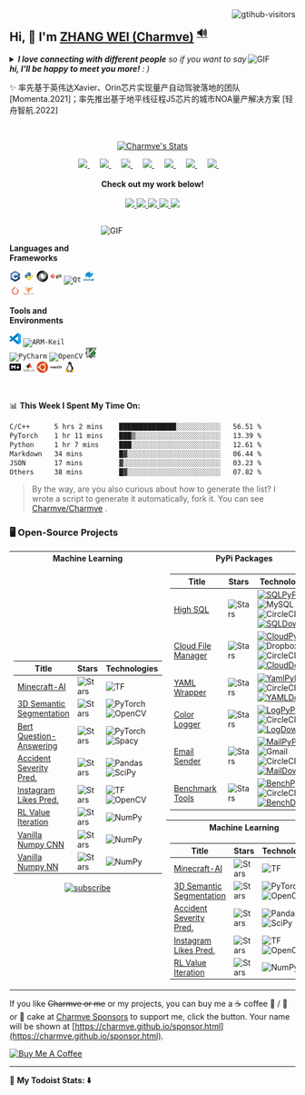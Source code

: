 <a href="https://github.com/Charmve/computer-vision-in-action">
    <img align="right" src="https://komarev.com/ghpvc/?username=Charmve&label=Visitors&color=red&style=flat&logo=github" alt="gtihub-visitors" />
</a>

## Hi, 👋  I'm <a href="https://charmve.github.io/" target="_blank">ZHANG WEI (Charmve)</a> <sup><a href="https://github.com/Charmve/Charmve/blob/master/OctoCharmve/pronounce.m4a?raw=true" title="pronunciation">🔊</a></sup>

<img align="right" alt="GIF" src="https://media.giphy.com/media/LnQjpWaON8nhr21vNW/giphy.gif" width="84" title="Say HI"> <details><summary><em><b>I love connecting with different people</b> so if you want to say <b>hi, I'll be happy to meet you more!</b> : )</em></summary>

<!--my introduction start-->

<!-- The one on the left is [Charmve](https://github.com/Charmve)（益达）, he will speak for me in the virtual world. -->
> You can find how to contact me in the following paltform icon url. You can follow me to find something more interesting.

- 🔭 I’m currently writing some amateur [open source projects](https://github.com/Charmve?tab=repositories), at [@Maiwei.ai](https://github.com/MaiweiAI) and [@UFund](https://github.com/UFund-Me/) by myself. A closed-loop online studying open-source repo is public at [<i><b>@computer-vision-in-action</b></i>](https://github.com/Charmve/computer-vision-in-action) <a href="https://charmve.github.io/computer-vision-in-action"><sup><i><b>Hot</b></i></sup></a>, and more interesting project can be found at [My GitHub repos](https://github.com/Charmve?tab=repositories).
- 🌱 I’m currently working at Momenta.ai, an <b>autonomous driving</b> company. Before that, I was employed at Future Security Labs of Qihoo 360 as a Research SDE. My research interests lie at <b>Machine Learning</b> and <b>Computer Vision</b>. ([#2](https://github.com/Charmve/Charmve/issues/2))
- 🤔 Only two things make me moved. 
  1. To build a cross-platform [<i>VTuber</i>](https://github.com/DeepVTuber) in meta world, which called [未麻 MIMA](https://github.com/DeepVTuber/MIMA). 
  2. <i>Bring Autonomous Driving into Real Life</i>. To solve the long tail problem and to optimize mass production performance is the goal.
- ❤️ I like eating 🍉, raising 🐓, playing 🏓, sleeping in 🛌 and 📺 [ACGN](<https://en.wikipedia.org/wiki/ACG_(subculture)>).
- 💬 Be free to ask me about anything [here](https://github.com/Charmve/Charmve/issues).

---
</details>
  
  ✨ 率先基于英伟达Xavier、Orin芯片实现量产自动驾驶落地的团队 [Momenta.2021]；率先推出基于地平线征程J5芯片的城市NOA量产解决方案 [轻舟智航.2022]


<!--my introduction end -->

<br>

<p align="center">
  <a href="https://github.com/Charmve" class="rich-diff-level-one">
    <img src="https://github-readme-stats.vercel.app/api?username=Charmve&title_color=333&text_color=777" alt="Charmve's Stats" >
    <!-- &hide=issues
    <img src="https://github-readme-stats.vercel.app/api?username=Charmve&hide=issues&title_color=333&text_color=777" alt="Charmve's Stats" >
    -->
  </a>
</p>

<p align="center">
  <a href= "https://imgconvert.csdnimg.cn/aHR0cHM6Ly9tbWJpei5xcGljLmNuL21tYml6X3BuZy9aTmRoV05pYjNJUkIzZk5ldWVGZEQ4YnZ4cXlzbXRtRktUTGdFSXZOMUdnTHhDNXV0Y1VBZVJ0T0lJa0hTZTVnVGowamVtZUVOQTJJMHhiU0xjQ3VrVVEvNjQw?x-oss-process=image/format,png" target="_blank" alt="WeChat" title="WeChat">
    <img src="https://img.icons8.com/ios-filled/50/000000/weixing.png" width="28px"/>
  </a>
  &emsp;
  <a href="https://blog.csdn.net/Charmve" target="_blank" alt="CSDN" title="CSDN">
    <img src="https://img.icons8.com/material/48/000000/csdn.png" width="30px"/>
  </a>
  &emsp;
  <a href="https://www.zhihu.com/people/MaiweiE-com" target="_blank" alt="Zhihu" title="Zhihu">
    <img src="https://img.icons8.com/material-two-tone/50/000000/zhihu.png" width="28px"/>
  </a>
  &emsp;
  <a href="https://space.bilibili.com/62079686" target="_blank" alt="Bilibili" title="Bilibili">
    <img src="https://user-images.githubusercontent.com/29084184/166415345-91925d37-c66f-448f-8d75-c8355fe0b692.png" width="30px"/>
  </a>
  &emsp;
  <a href= "https://www.instagram.com/charmve_/" target="_blank" alt="Instagram" title="Instagram">
    <img src="https://img.icons8.com/ios-glyphs/256/000000/instagram-new.svg" width="28px"/>
  </a>
  &emsp;
  <a href="https://www.youtube.com/channel/UCxFkZjbpt0KyhEv1d342SQQ" target="_blank" alt="YouTube" title="YouTube">
    <img src="https://img.icons8.com/ios-filled/50/000000/youtube-play.png" width="30px"/>
  </a>
  &emsp;
  <a href="https://www.linkedin.com/in/charmve" target="_blank" alt="LinkedIn" title="LinkedIn">
    <img src="https://img.icons8.com/ios-filled/256/000000/linkedin.svg" width="26px"/>
  </a>
  &emsp;
  <br><br>
  <strong>Check out my work below!</strong>
  <br><br>
  <a href="https://github.com/Charmve">
    <img src="https://badges.pufler.dev/visits/Charmve/Charmve?style=flat-square&color=black&logo=github">
  </a>
  <a href="https://github.com/Charmve">
    <img src="https://badges.pufler.dev/years/Charmve?style=flat-square&color=black&logo=github">
  </a>
  <a href="https://github.com/Charmve?tab=repositories">
    <img src="https://badges.pufler.dev/repos/Charmve?style=flat-square&color=black&logo=github">
  </a>
  <a href="https://gist.github.com/Charmve">
    <img src="https://badges.pufler.dev/gists/Charmve?style=flat-square&color=black&logo=github">
  </a>
  <a href="https://github.com/Charmve">
    <img src="https://badges.pufler.dev/commits/monthly/Charmve?style=flat-square&color=black&logo=github">
  </a>
</p>

<h2></h2>

<img align="right" alt="GIF" src="https://github.com/abhisheknaiidu/abhisheknaiidu/blob/master/code.gif?raw=true" width="343" height="220" title="Do what you like, and do it best!"> &nbsp;&nbsp;&nbsp;&nbsp;

<!-- stackoverflow profile
<a href="https://stackoverflow.com/users/8317261/charmve"><img align="right" alt="Profile of Charmve (张伟) on StackOverflow" src="https://stackoverflow.com/users/flair/8317261.png"></a>-->
 
**Languages and Frameworks**

<code><img height="20" src="https://raw.githubusercontent.com/github/explore/80688e429a7d4ef2fca1e82350fe8e3517d3494d/topics/cpp/cpp.png" alt="C++" title="C++"></code>
<code><img height="20" src="https://raw.githubusercontent.com/github/explore/80688e429a7d4ef2fca1e82350fe8e3517d3494d/topics/python/python.png" alt="Python" title="Python"></code>
<code><img height="20" src="https://raw.githubusercontent.com/github/explore/80688e429a7d4ef2fca1e82350fe8e3517d3494d/topics/json/json.png" alt="JSON" title="JSON"></code>
<code><img height="20" src="https://raw.githubusercontent.com/github/explore/80688e429a7d4ef2fca1e82350fe8e3517d3494d/topics/git/git.png" alt="Git" title="Git"></code>
<code><img height="20" src="https://user-images.githubusercontent.com/29084184/183043709-bf66d400-014c-4332-861a-7edc5ae610b9.png" alt="Qt" title="Qt"></code>
<code><img height="20" src="https://raw.githubusercontent.com/github/explore/80688e429a7d4ef2fca1e82350fe8e3517d3494d/topics/docker/docker.png" alt="Docker" title="Docker"></code>
<code><img height="20" src="OctoCharmve/pytorch-logo.png" alt="PyTorch" title="PyTorch"></code>
<code><img height="20" src="https://raw.githubusercontent.com/github/explore/80688e429a7d4ef2fca1e82350fe8e3517d3494d/topics/tensorflow/tensorflow.png" alt="TensorFlow" title="TensorFlow"></code>

**Tools and Environments**

<code><img height="20" src="https://raw.githubusercontent.com/github/explore/80688e429a7d4ef2fca1e82350fe8e3517d3494d/topics/visual-studio-code/visual-studio-code.png" alt="VSCode" title="VSCode"></code>
<code><img height="20" src="https://user-images.githubusercontent.com/29084184/128668555-59d96329-2e64-4370-bfdc-89bf7a12aea8.png" alt="ARM-Keil" title="ARM-Keil"></code>
<code><img height="20" src="https://images.nowcoder.com/images/20180629/0_1530258305740_67F7BB46DE9FC78164CA628F2CE05C37" alt="PyCharm" title="PyCharm"></code>
<code><img height="20" src="https://camo.githubusercontent.com/ce9fb3389462f2c9444f863e410f0d17d04b216beba8749a015011887eadfbaf/68747470733a2f2f7777772e766563746f726c6f676f2e7a6f6e652f6c6f676f732f6f70656e63762f6f70656e63762d69636f6e2e737667" alt="OpenCV" title="OpenCV"></code>
<code><img height="20" src="https://raw.githubusercontent.com/github/explore/80688e429a7d4ef2fca1e82350fe8e3517d3494d/topics/vim/vim.png" alt="Vim" title="Vim"></code>
<code><img height="20" src="https://raw.githubusercontent.com/github/explore/80688e429a7d4ef2fca1e82350fe8e3517d3494d/topics/markdown/markdown.png" alt="Markdown" title="MarkDown"></code>
<code><img height="20" src="https://raw.githubusercontent.com/github/explore/80688e429a7d4ef2fca1e82350fe8e3517d3494d/topics/matlab/matlab.png" alt="Matlab" title="Matlab"></code>
<code><img height="20" src="https://raw.githubusercontent.com/github/explore/80688e429a7d4ef2fca1e82350fe8e3517d3494d/topics/ubuntu/ubuntu.png" alt="Ubuntu" title="Ubuntu"></code>
<code><img height="20" src="https://raw.githubusercontent.com/github/explore/80688e429a7d4ef2fca1e82350fe8e3517d3494d/topics/macos/macos.png" alt="MacOS" title="MacOS"></code>
<code><img height="20" src="https://raw.githubusercontent.com/github/explore/80688e429a7d4ef2fca1e82350fe8e3517d3494d/topics/linux/linux.png" alt="Linux" title="Linux"></code>

<br>

📊 **This Week I Spent My Time On:**
<!--START_SECTION:waka-->
```text
C/C++      5 hrs 2 mins    ██████████████░░░░░░░░░░░   56.51 % 
PyTorch    1 hr 11 mins    ███▒░░░░░░░░░░░░░░░░░░░░░   13.39 % 
Python     1 hr 7 mins     ███░░░░░░░░░░░░░░░░░░░░░░   12.61 % 
Markdown   34 mins         █▓░░░░░░░░░░░░░░░░░░░░░░░   06.44 % 
JSON       17 mins         ▓░░░░░░░░░░░░░░░░░░░░░░░░   03.23 % 
Others     38 mins         █▓░░░░░░░░░░░░░░░░░░░░░░░   07.82 %
```
<!--END_SECTION:waka-->

> By the way, are you also curious about how to generate the list?
> I wrote a script to generate it automatically, fork it. You can see [Charmve/Charmve](https://github.com/Charmve/Charmve) .

### 🖥️ Open-Source Projects
  

<table><tbody>
<tr><th>Machine Learning </th><th>PyPi Packages</th></tr>
<!-- <tr><td colspan="1" rowspan="4"> -->
<tr><td colspan="1" rowspan="4">

|Title | Stars | Technologies|
|--|--|--|
| [Minecraft-AI](https://github.com/drkostas/Minecraft-AI) | <img alt="Stars" src="https://img.shields.io/github/stars/drkostas/Minecraft-AI?style=flat-square&labelColor=black"/> | ![TF](https://img.shields.io/badge/TF-black?style=flat-square&logo=tensorflow)|
| [3D Semantic Segmentation](https://github.com/drkostas/3D-Semantic-Segmentation) | <img alt="Stars" src="https://img.shields.io/github/stars/drkostas/3D-Semantic-Segmentation?style=flat-square&labelColor=black"/> | ![PyTorch](https://img.shields.io/badge/PyTorch-black?style=flat-square&logo=pytorch) ![OpenCV](https://img.shields.io/badge/OpenCV-black?style=flat-square&logo=opencv)|
| [Bert Question-Answering](https://github.com/drkostas/Bert-Question-Answering) | <img alt="Stars" src="https://img.shields.io/github/stars/drkostas/Bert-Question-Answering?style=flat-square&labelColor=black"/> | ![PyTorch](https://img.shields.io/badge/PyTorch-black?style=flat-square&logo=pytorch) ![Spacy](https://img.shields.io/badge/Spacy-black?style=flat-square&logo=spacy)|
| [Accident Severity Pred.](https://github.com/drkostas/accident-severity-prediction) | <img alt="Stars" src="https://img.shields.io/github/stars/drkostas/accident-severity-prediction?style=flat-square&labelColor=black"/> | ![Pandas](https://img.shields.io/badge/Pandas-black?style=flat-square&logo=pandas) ![SciPy](https://img.shields.io/badge/SciPy-black?style=flat-square&logo=scipy)|
| [Instagram Likes Pred.](https://github.com/drkostas/Insta-Likes-Predict) | <img alt="Stars" src="https://img.shields.io/github/stars/drkostas/Insta-Likes-Predict?style=flat-square&labelColor=black"/> | ![TF](https://img.shields.io/badge/TF-black?style=flat-square&logo=tensorflow) ![OpenCV](https://img.shields.io/badge/OpenCV-black?style=flat-square&logo=opencv)|
| [RL Value Iteration](https://github.com/drkostas/RL-Value-Iteration) | <img alt="Stars" src="https://img.shields.io/github/stars/drkostas/RL-Value-Iteration?style=flat-square&labelColor=black"/> | ![NumPy](https://img.shields.io/badge/NumPy-black?style=flat-square&logo=numpy)|
| [Vanilla Numpy CNN](https://github.com/drkostas/Numpy-CNN) | <img alt="Stars" src="https://img.shields.io/github/stars/drkostas/Numpy-CNN?style=flat-square&labelColor=black"/> | ![NumPy](https://img.shields.io/badge/NumPy-black?style=flat-square&logo=numpy)|
| [Vanilla Numpy NN](https://github.com/drkostas/Numpy-NeuralNet-1) | <img alt="Stars" src="https://img.shields.io/github/stars/drkostas/Numpy-NeuralNet-1?style=flat-square&labelColor=black"/> | ![NumPy](https://img.shields.io/badge/NumPy-black?style=flat-square&logo=numpy)|

<p align="center">
  <a href="https://blog.csdn.net/charmve/category_10595130.html" class="rich-diff-level-one">
    <img align="center" src="https://user-images.githubusercontent.com/29084184/218117635-513e5a76-7a15-413a-ac5d-dc0d935ab95c.png" width="180" alt="subscribe" />
  </a>
</p>

</td><td>

|Title | Stars | Technologies|
|--|--|--|
| [High SQL](https://github.com/drkostas/high-sql) | <img alt="Stars" src="https://img.shields.io/github/stars/drkostas/high-sql?style=flat-square&labelColor=black"/> | [![SQLPyPi](https://img.shields.io/badge/PyPi-black?style=flat-square&logo=pypi)](https://pypi.org/project/high-sql/) ![MySQL](https://img.shields.io/badge/MySQL-black?style=flat-square&logo=mysql) <br> ![CircleCI](https://img.shields.io/badge/CI-black?style=flat-square&logo=circleci) [![SQLDown](https://static.pepy.tech/personalized-badge/high-sql?period=total&units=international_system&left_color=black&right_color=red&left_text=Downloads)](https://pepy.tech/project/high-sql) |
| [Cloud File Manager](https://github.com/drkostas/cloud-filemanager) | <img alt="Stars" src="https://img.shields.io/github/stars/drkostas/cloud-filemanager?style=flat-square&labelColor=black"/> | [![CloudPyPi](https://img.shields.io/badge/PyPi-black?style=flat-square&logo=pypi)](https://pypi.org/project/cloud-filemanager/) ![Dropbox](https://img.shields.io/badge/API-black?style=flat-square&logo=dropbox) <br> ![CircleCI](https://img.shields.io/badge/CI-black?style=flat-square&logo=circleci) [![CloudDown](https://static.pepy.tech/personalized-badge/cloud-filemanager?period=total&units=international_system&left_color=black&right_color=red&left_text=Downloads)](https://pepy.tech/project/cloud-filemanager)|
| [YAML Wrapper](https://github.com/drkostas/yaml-config-wrapper) | <img alt="Stars" src="https://img.shields.io/github/stars/drkostas/yaml-config-wrapper?style=flat-square&labelColor=black"/> | [![YamlPyPi](https://img.shields.io/badge/PyPi-black?style=flat-square&logo=pypi)](https://pypi.org/project/yaml-config-wrapper/)![CircleCI](https://img.shields.io/badge/CI-black?style=flat-square&logo=circleci) <br> [![YAMLDown](https://static.pepy.tech/personalized-badge/yaml-config-wrapper?period=total&units=international_system&left_color=black&right_color=red&left_text=Downloads)](https://pepy.tech/project/yaml-config-wrapper)|
| [Color Logger](https://github.com/drkostas/termcolor-logger) | <img alt="Stars" src="https://img.shields.io/github/stars/drkostas/termcolor-logger?style=flat-square&labelColor=black"/> | [![LogPyPi](https://img.shields.io/badge/PyPi-black?style=flat-square&logo=pypi)](https://pypi.org/project/termcolor-logger/) ![CircleCI](https://img.shields.io/badge/CI-black?style=flat-square&logo=circleci) <br>[![LogDown](https://static.pepy.tech/personalized-badge/termcolor-logger?period=total&units=international_system&left_color=black&right_color=red&left_text=Downloads)](https://pepy.tech/project/termcolor-logger)|
| [Email Sender](https://github.com/drkostas/pyemail-sender) | <img alt="Stars" src="https://img.shields.io/github/stars/drkostas/pyemail-sender?style=flat-square&labelColor=black"/> | [![MailPyPi](https://img.shields.io/badge/PyPi-black?style=flat-square&logo=pypi)](https://pypi.org/project/pyemail-sender/) ![Gmail](https://img.shields.io/badge/API-black?style=flat-square&logo=gmail) <br> ![CircleCI](https://img.shields.io/badge/CI-black?style=flat-square&logo=circleci) [![MailDown](https://static.pepy.tech/personalized-badge/pyemail-sender?period=total&units=international_system&left_color=black&right_color=red&left_text=Downloads)](https://pepy.tech/project/pyemail-sender) |
| [Benchmark Tools](https://github.com/drkostas/bench-utils) | <img alt="Stars" src="https://img.shields.io/github/stars/drkostas/bench-utils?style=flat-square&labelColor=black"/> | [![BenchPyPi](https://img.shields.io/badge/PyPi-black?style=flat-square&logo=pypi)](https://pypi.org/project/bench-utils/) ![CircleCI](https://img.shields.io/badge/CI-black?style=flat-square&logo=circleci) <br> [![BenchDown](https://static.pepy.tech/personalized-badge/bench-utils?period=total&units=international_system&left_color=black&right_color=red&left_text=Downloads)](https://pepy.tech/project/bench-utils) |

<!-- </td><td>
       <a href="./DemoDays.md"><img src="https://github.com/Charmve/computer-vision-in-action/blob/main/res/ui/demoday.png" title="L0CV Demo Day" width=48></a> -->
</td></tr> 

<tr><th>Machine Learning </th></tr>
<tr><td>

|Title | Stars | Technologies |
|--|--|--|
| [Minecraft-AI](https://github.com/drkostas/Minecraft-AI) | <img alt="Stars" src="https://img.shields.io/github/stars/drkostas/Minecraft-AI?style=flat-square&labelColor=black"/> | ![TF](https://img.shields.io/badge/TF-black?style=flat-square&logo=tensorflow)|
| [3D Semantic Segmentation](https://github.com/drkostas/3D-Semantic-Segmentation) | <img alt="Stars" src="https://img.shields.io/github/stars/drkostas/3D-Semantic-Segmentation?style=flat-square&labelColor=black"/> | ![PyTorch](https://img.shields.io/badge/PyTorch-black?style=flat-square&logo=pytorch) ![OpenCV](https://img.shields.io/badge/OpenCV-black?style=flat-square&logo=opencv)|
| [Accident Severity Pred.](https://github.com/drkostas/accident-severity-prediction) | <img alt="Stars" src="https://img.shields.io/github/stars/drkostas/accident-severity-prediction?style=flat-square&labelColor=black"/> | ![Pandas](https://img.shields.io/badge/Pandas-black?style=flat-square&logo=pandas) ![SciPy](https://img.shields.io/badge/SciPy-black?style=flat-square&logo=scipy)|
| [Instagram Likes Pred.](https://github.com/drkostas/Insta-Likes-Predict) | <img alt="Stars" src="https://img.shields.io/github/stars/drkostas/Insta-Likes-Predict?style=flat-square&labelColor=black"/> | ![TF](https://img.shields.io/badge/TF-black?style=flat-square&logo=tensorflow) ![OpenCV](https://img.shields.io/badge/OpenCV-black?style=flat-square&logo=opencv)|
| [RL Value Iteration](https://github.com/drkostas/RL-Value-Iteration) | <img alt="Stars" src="https://img.shields.io/github/stars/drkostas/RL-Value-Iteration?style=flat-square&labelColor=black"/> | ![NumPy](https://img.shields.io/badge/NumPy-black?style=flat-square&logo=numpy)|

</td></tr>
</tbody></table>
  
If you like ~~Charmve or me~~ or my projects, you can buy me a ☕ coffee 🍉 / 🍦 or 🍰 cake at [Charmve Sponsors](https://charmve.github.io/sponsor.html) to support me, click the button. Your name will be shown at [https://charmve.github.io/sponsor.html](https://charmve.github.io/sponsor.html).

<!--START_SECTION:sponsors-->
<a href="https://charmve.github.io/sponsor.html" target="_blank"><img src="https://cdn.buymeacoffee.com/buttons/v2/default-red.png" alt="Buy Me A Coffee" width="150" ></a>
<!--
<p align="center">
  <a href="https://cdn.jsdelivr.net/gh/YunYouJun/sponsors/public/sponsors.svg">
    <img src='https://cdn.jsdelivr.net/gh/YunYouJun/sponsors/public/sponsors.svg'/>
  </a>
</p>
<!--END_SECTION:sponsors-->

---

🚧 **My Todoist Stats: ⬇️**

<!--
&nbsp;&nbsp;&nbsp;&nbsp;&nbsp; [![PaperWeeklyAI](https://github-readme-stats.vercel.app/api/pin/?username=Charmve&repo=PaperWeeklyAI)](https://github.com/Charmve/PaperWeeklyAI) &nbsp;&nbsp;&nbsp;&nbsp;&nbsp;[![Surface-Defect-Detection](https://github-readme-stats.vercel.app/api/pin/?username=Charmve&repo=Surface-Defect-Detection)](https://github.com/Charmve/Surface-Defect-Detection)
-->
